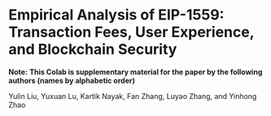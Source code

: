 # Empirical Analysis of EIP-1559: Transaction Fees, User Experience, and Blockchain Security

**Note:** **This Colab is supplementary material for the paper by the following authors (names by alphabetic order)**

Yulin Liu, Yuxuan Lu, Kartik Nayak, Fan Zhang, Luyao Zhang, and Yinhong Zhao
